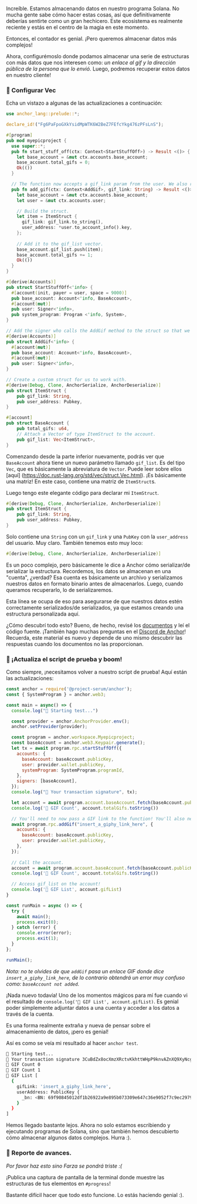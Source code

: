 Increíble. Estamos almacenando datos en nuestro programa Solana. No mucha gente sabe cómo hacer estas cosas, así que definitivamente deberías sentirte como un gran hechicero. Este ecosistema es realmente reciente y estás en el centro de la magia en este momento.

Entonces, el contador es genial. ¡Pero queremos almacenar datos más complejos!

Ahora, configurémoslo donde podamos almacenar una serie de estructuras con más datos que nos interesen como: *un enlace al gif y la dirección pública de la persona que lo envió.* Luego, podremos recuperar estos datos en nuestro cliente!

### 💎 Configurar Vec<ItemStruct>
  
Echa un vistazo a algunas de las actualizaciones a continuación:
  
```rust
use anchor_lang::prelude::*;

declare_id!("Fg6PaFpoGXkYsidMpWTK6W2BeZ7FEfcYkg476zPFsLnS");

#[program]
pub mod myepicproject {
  use super::*;
  pub fn start_stuff_off(ctx: Context<StartStuffOff>) -> Result <()> {
    let base_account = &mut ctx.accounts.base_account;
    base_account.total_gifs = 0;
    Ok(())
  }

  // The function now accepts a gif_link param from the user. We also reference the user from the Context
  pub fn add_gif(ctx: Context<AddGif>, gif_link: String) -> Result <()> {
    let base_account = &mut ctx.accounts.base_account;
    let user = &mut ctx.accounts.user;

	// Build the struct.
    let item = ItemStruct {
      gif_link: gif_link.to_string(),
      user_address: *user.to_account_info().key,
    };
		
	// Add it to the gif_list vector.
    base_account.gif_list.push(item);
    base_account.total_gifs += 1;
    Ok(())
  }
}

#[derive(Accounts)]
pub struct StartStuffOff<'info> {
  #[account(init, payer = user, space = 9000)]
  pub base_account: Account<'info, BaseAccount>,
  #[account(mut)]
  pub user: Signer<'info>,
  pub system_program: Program <'info, System>,
}

// Add the signer who calls the AddGif method to the struct so that we can save it
#[derive(Accounts)]
pub struct AddGif<'info> {
  #[account(mut)]
  pub base_account: Account<'info, BaseAccount>,
  #[account(mut)]
  pub user: Signer<'info>,
}

// Create a custom struct for us to work with.
#[derive(Debug, Clone, AnchorSerialize, AnchorDeserialize)]
pub struct ItemStruct {
    pub gif_link: String,
    pub user_address: Pubkey,
}

#[account]
pub struct BaseAccount {
    pub total_gifs: u64,
	// Attach a Vector of type ItemStruct to the account.
    pub gif_list: Vec<ItemStruct>,
}
```
  
Comenzando desde la parte inferior nuevamente, podrás ver que `BaseAccount` ahora tiene un nuevo parámetro llamado `gif_list`. Es del tipo `Vec`, que es básicamente la abreviatura de `Vector`. Puede leer sobre ellos [aquí] (https://doc.rust-lang.org/std/vec/struct.Vec.html). ¡Es básicamente una matriz! En este caso, contiene una matriz de `ItemStruct`s.
  
Luego tengo este elegante código para declarar mi `ItemStruct`.
  
```rust
#[derive(Debug, Clone, AnchorSerialize, AnchorDeserialize)]
pub struct ItemStruct {
    pub gif_link: String,
    pub user_address: Pubkey,
}
```
  
Solo contiene una `String` con un `gif_link` y una `PubKey` con la `user_address` del usuario. Muy claro. También tenemos esto muy loco:
  
```rust
#[derive(Debug, Clone, AnchorSerialize, AnchorDeserialize)]
```
  
Es un poco complejo, pero básicamente le dice a Anchor cómo serializar/de serializar la estructura. Recordemos, los datos se almacenan en una "cuenta", ¿verdad? Esa cuenta es básicamente un archivo y serializamos nuestros datos en formato binario antes de almacenarlos. Luego, cuando queramos recuperarlo, lo de serializaremos.
  
Esta línea se ocupa de eso para asegurarse de que nuestros datos estén correctamente serializados/de serializados, ya que estamos creando una estructura personalizada aquí.
  
¿Cómo descubrí todo esto? Bueno, de hecho, revisé los [documentos](https://docs.rs/anchor-lang/0.4.0/anchor_lang/trait.AnchorSerialize.html) y leí el código fuente. ¡También hago muchas preguntas en el [Discord de Anchor](https://discord.gg/8HwmBtt2ss)! Recuerda, este material es nuevo y depende de uno mismo descubrir las respuestas cuando los documentos no las proporcionan.
  
### 🤯 ¡Actualiza el script de prueba y boom!
  
Como siempre, ¡necesitamos volver a nuestro script de prueba! Aquí están las actualizaciones:
  
```javascript
const anchor = require('@project-serum/anchor');
const { SystemProgram } = anchor.web3;

const main = async() => {
  console.log("🚀 Starting test...")

  const provider = anchor.AnchorProvider.env();
  anchor.setProvider(provider);

  const program = anchor.workspace.Myepicproject;
  const baseAccount = anchor.web3.Keypair.generate();
  let tx = await program.rpc.startStuffOff({
    accounts: {
      baseAccount: baseAccount.publicKey,
      user: provider.wallet.publicKey,
      systemProgram: SystemProgram.programId,
    },
    signers: [baseAccount],
  });
  console.log("📝 Your transaction signature", tx);

  let account = await program.account.baseAccount.fetch(baseAccount.publicKey);
  console.log('👀 GIF Count', account.totalGifs.toString())

  // You'll need to now pass a GIF link to the function! You'll also need to pass in the user submitting the GIF!
  await program.rpc.addGif("insert_a_giphy_link_here", {
    accounts: {
      baseAccount: baseAccount.publicKey,
      user: provider.wallet.publicKey,
    },
  });
  
  // Call the account.
  account = await program.account.baseAccount.fetch(baseAccount.publicKey);
  console.log('👀 GIF Count', account.totalGifs.toString())

  // Access gif_list on the account!
  console.log('👀 GIF List', account.gifList)
}

const runMain = async () => {
  try {
    await main();
    process.exit(0);
  } catch (error) {
    console.error(error);
    process.exit(1);
  }
};

runMain();
```
  
*Nota: no te olvides de que `addGif` pasa un enlace GIF donde dice `insert_a_giphy_link_here`, de lo contrario obtendrá un error muy confuso como: `baseAccount not added`.*
  
¡Nada nuevo todavía! Uno de los momentos mágicos para mí fue cuando vi el resultado de `console.log('👀 GIF List', account.gifList)`. Es genial poder simplemente adjuntar datos a una cuenta y acceder a los datos a través de la cuenta.
  
Es una forma realmente extraña y nueva de pensar sobre el almacenamiento de datos, ¡pero es genial!
  
Así es como se veía mi resultado al hacer `anchor test`.
  
```bash
🚀 Starting test...
📝 Your transaction signature 3CuBdZx8ocXmzXRctvKkhttWHpP9knvAZnXQ9XyNcgr1xeqs6E3Hj9RVkEWSc2iEW15xXprKzip1hQw8o5kWVgsa
👀 GIF Count 0
👀 GIF Count 1
👀 GIF List [
  {
    gifLink: 'insert_a_giphy_link_here',
    userAddress: PublicKey {
      _bn: <BN: 69f90845012df1b26922a9e895b073309e647c36e9052f7c9ec29793b8be9e99>
    }
  }
]
```
  
Hemos llegado bastante lejos. Ahora no solo estamos escribiendo y ejecutando programas de Solana, sino que también hemos descubierto cómo almacenar algunos datos complejos. Hurra :).

### 🚨 Reporte de avances.
  
*Por favor haz esto sino Farza se pondrá triste :(*
  
¡Publica una captura de pantalla de la terminal donde muestre las estructuras de tus elementos en `#progress`!
  
Bastante difícil hacer que todo esto funcione. Lo estás haciendo genial :).

